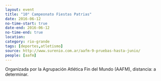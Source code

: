 ```yaml
---
layout: event 
title: "10° Campeonato Fiestas Patrias"
date: 2016-06-12
no-time-start: true
date-end: 2016-06-12
no-time-end: true
location: 
category: rio-grande
tags: [deportes,atletismo]
source: http://www.surenio.com.ar/aafm-9-pruebas-hasta-junio/
people: [aafm]
---
```


Organizada por la Agrupación Atlética Fin del Mundo (AAFM), distancia: a determinar.